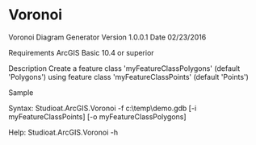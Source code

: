 Voronoi
=======

Voronoi Diagram Generator
Version 1.0.0.1 
Date 02/23/2016

Requirements
ArcGIS Basic 10.4 or superior

Description
Create a feature class 'myFeatureClassPolygons' (default 'Polygons') using feature class 'myFeatureClassPoints' (default 'Points')

Sample

Syntax:
Studioat.ArcGIS.Voronoi -f c:\temp\demo.gdb [-i myFeatureClassPoints] [-o myFeatureClassPolygons]

Help:
Studioat.ArcGIS.Voronoi -h
